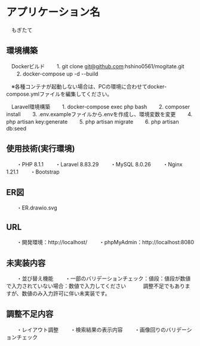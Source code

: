 # アプリケーション名
　もぎたて
## 環境構築
　Dockerビルド
　　1. git clone git@github.com:hshino0561/mogitate.git
　　2. docker-compose up -d --build

　※各種コンテナが起動しない場合は、PCの環境に合わせてdocker-compose.ymlファイルを編集してください。

　Laravel環境構築
　　1. docker-compose exec php bash
　　2. composer install
　　3. .env.exampleファイルから.envを作成し、環境変数を変更
　　4. php artisan key:generate
　　5. php artisan migrate
　　6. php artisan db:seed

## 使用技術(実行環境)
　　・PHP 8.1.1
　　・Laravel 8.83.29
　　・MySQL 8.0.26
　　・Nginx 1.21.1
　　・Bootstrap

## ER図
　　・ER.drawio.svg

## URL
　　・開発環境：http://localhost/
　　・phpMyAdmin：http://localhost:8080

## 未実装内容
　　・並び替え機能
　　・一部のバリデーションチェック：値段：値段が数値で入力されていない場合：数値で入力してください
　　　調整不足でもありますが、数値のみ入力許可に伴い未実装です。

## 調整不足内容
　　・レイアウト調整
　　・検索結果の表示内容
　　・画像回りのバリデーションチェック

